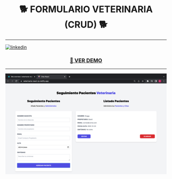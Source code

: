 <h1 align="center"> 🐕 FORMULARIO VETERINARIA (CRUD) 🐕 </h1>
<hr />

[![linkedin](https://img.shields.io/static/v1?label=&message=linkedin&color=0e76a8&logo=linkedin&logoColor=white&style=for-the-badge)](https://www.linkedin.com/in/eduardofierropro)
<h3 align="center"><a href="https://veterinaria-react-js.netlify.app/"> 👀 VER DEMO </a></h3>
<hr />

![Fondo-Portada-Proyecto](https://github.com/Brian-David-01/CITAS-REACT-VITE/blob/main/Imagen%20de%20proyecto.png)
